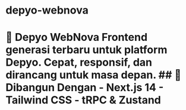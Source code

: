 # depyo-webnova
# 🚀 Depyo WebNova  Frontend generasi terbaru untuk platform Depyo. Cepat, responsif, dan dirancang untuk masa depan.  ## 🔧 Dibangun Dengan  - Next.js 14 - Tailwind CSS - tRPC &amp; Zustand

